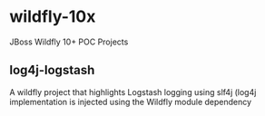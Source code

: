 # wildfly-10x
JBoss Wildfly 10+ POC Projects

## log4j-logstash
A wildfly project that highlights Logstash logging using slf4j (log4j implementation is injected using the Wildfly module dependency
